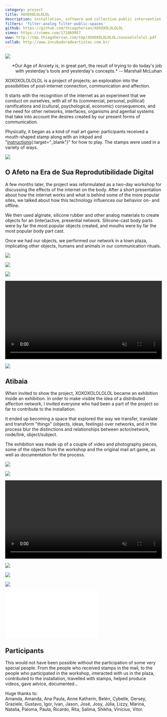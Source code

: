 ```yaml
---
category: project
title: XOXOXOLOLOLOL
description: installation, software and collective public intervention
filters: 'filter-analog filter-public-spaces'
github: https://github.com/thiagohersan/XOXOXOLOLOLOL
vimeo: https://vimeo.com/171869957
www: http://tmp.thiagohersan.com/tmp/XOXOXOLOLOLOL/xoxoxolololol.pdf
collab: http://www.incubadoradeartistas.com.br/
---
```

![](/assets/projects/xoxoxolololol/envelope02.jpg)

<div style="text-align:right;" markdown="1">
  *Our Age of Anxiety is, in great part, the result of trying to do today's job with yesterday's tools and yesterday's concepts.*  
  -- Marshall McLuhan
</div>

XOXOXOLOLOLOL is a project of projects; an exploration into the possibilities of post-internet connection, communication and affection.

It starts with the recognition of the internet as an experiment that we conduct on ourselves, with all of its (commercial, personal, political) ramifications and (cultural, psychological, economic) consequences, and the need for other networks, interfaces, organisms and agential systems that take into account the desires created by our present forms of communication.

Physically, it began as a kind of mail art game: participants received a mouth-shaped stamp along with an inkpad and "[instructions](/assets/projects/xoxoxolololol/regras_A6.pdf){:target="_blank"}" for how to play. The stamps were used in a variety of ways.

![](/assets/projects/xoxoxolololol/envelope00.jpg)

## O Afeto na Era de Sua Reprodutibilidade Digital
A few months later, the project was reformulated as a two-day workshop for discussing the effects of the internet on the body. After a short presentation about how the internet works and what is behind some of the more popular sites, we talked about how this technology influences our behavior on- and offline.

We then used alginate, silicone rubber and other analog materials to create objects for an (inter)active, presential network. Silicone-cast body parts were by far the most popular objects created, and mouths were by far the most popular body part cast.

Once we had our objects, we performed our network in a town plaza, implicating other objects, humans and animals in our communication rituals.

![](/assets/projects/xoxoxolololol/workshop01.jpg)

![](/assets/projects/xoxoxolololol/workshop04.jpg)

![](/assets/projects/xoxoxolololol/workshop06.jpg)

<video loop autoplay muted width="100%">
  <source src="/assets/projects/xoxoxolololol/workshop08.webm" type="video/webm">
  <source src="/assets/projects/xoxoxolololol/workshop08.mp4" type="video/mp4">
</video>

![](/assets/projects/xoxoxolololol/workshop09.jpg)

## Atibaia
When invited to show the project, XOXOXOLOLOLOL became an exhibition inside an exhibition. In order to make visible the idea of a distributed affection network, I invited everyone who had been a part of the project so far to contribute to the installation.

It ended up becoming a space that explored the way we transfer, translate and transform "things" (objects, ideas, feelings) over networks, and in the process blur the distinctions and relationships between actor/network, node/link, object/subject.

The exhibition was made up of a couple of video and photography pieces, some of the objects from the workshop and the original mail art game, as well as documentation for the process.

![](/assets/projects/xoxoxolololol/FATA00.jpg)

![](/assets/projects/xoxoxolololol/FATA01.jpg)

<video loop autoplay muted width="100%">
  <source src="/assets/projects/xoxoxolololol/FATA03.webm" type="video/webm">
  <source src="/assets/projects/xoxoxolololol/FATA03.mp4" type="video/mp4">
</video>

![](/assets/projects/xoxoxolololol/FATA04.jpg)

![](/assets/projects/xoxoxolololol/FATA06.jpg)

![](/assets/projects/xoxoxolololol/FATA07.jpg)

<div class="video-wrapper video-wrapper-16x9">
  <iframe src="//player.vimeo.com/video/171869957?title=0&amp;byline=0&amp;portrait=0&amp;color=ff0179" frameborder="0" webkitallowfullscreen="" mozallowfullscreen="" allowfullscreen=""></iframe>
</div>

## Participants
This would not have been possible without the participation of some very special people. From the people who received stamps in the mail, to the people who participated in the workshop, interacted with us in the plaza, contributed to the installation, travelled with stamps, helped produce videos, gave advice, documented... 

Huge thanks to:  
Amanda, Amanda, Ana Paula, Anne Katherin, Belén, Cybelle, Gersey, Graziele, Gustavo, Igor, Ivan, Jason, José, Josy, Júlia, Lizzy, Marina, Natalia, Paloma, Paula, Ricardo, Rita, Salima, Shikha, Vinícius, Vitor.